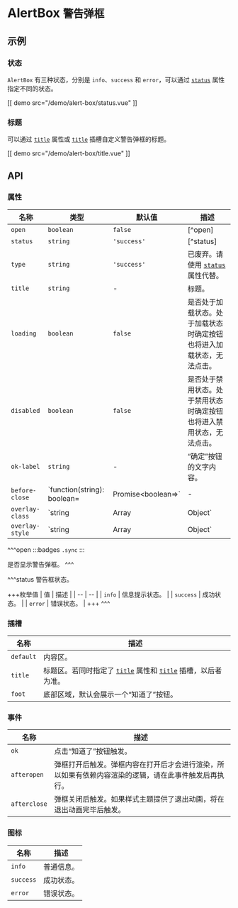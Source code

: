 # AlertBox <small>警告弹框</small>

## 示例

### 状态

`AlertBox` 有三种状态，分别是 `info`、`success` 和 `error`，可以通过 [`status`](#props-status) 属性指定不同的状态。

[[ demo src="/demo/alert-box/status.vue" ]]

### 标题

可以通过 [`title`](#props-title) 属性或 [`title`](#slots-title) 插槽自定义警告弹框的标题。

[[ demo src="/demo/alert-box/title.vue" ]]

## API

### 属性

| 名称 | 类型 | 默认值 | 描述 |
| -- | -- | -- | -- |
| ``open`` | `boolean` | `false` | [^open] |
| ``status`` | `string` | `'success'` | [^status] |
| ``type`` | `string` | `'success'` | 已废弃。请使用 [`status`](#props-status) 属性代替。 |
| ``title`` | `string` | - | 标题。 |
| ``loading`` | `boolean` | `false` | 是否处于加载状态。处于加载状态时确定按钮也将进入加载状态，无法点击。 |
| ``disabled`` | `boolean` | `false` | 是否处于禁用状态。处于禁用状态时确定按钮也将进入禁用状态，无法点击。 |
| ``ok-label`` | `string` | - | “确定”按钮的文字内容。 |
| ``before-close`` | `function(string): boolean=|Promise<boolean=>` | - | 在将触发关闭的操作发生后执行，参考 [`Dialog`](./dialog) 组件的 [`before-close`](./dialog#props-before-close) 属性。 |
| ``overlay-class`` | `string | Array | Object` | - | 参考 [`Overlay`](./overlay) 组件的 [`overlay-class`](./overlay#props-overlay-class) 属性。 |
| ``overlay-style`` | `string | Array | Object` | - | 参考 [`Overlay`](./overlay) 组件的 [`overlay-style`](./overlay#props-overlay-style) 属性。 |

^^^open
:::badges
`.sync`
:::

是否显示警告弹框。
^^^

^^^status
警告框状态。

+++枚举值
| 值 | 描述 |
| -- | -- |
| `info` | 信息提示状态。 |
| `success` | 成功状态。 |
| `error` | 错误状态。 |
+++
^^^

### 插槽

| 名称 | 描述 |
| -- | -- |
| ``default`` | 内容区。 |
| ``title`` | 标题区。若同时指定了 [`title`](#props-title) 属性和 [`title`](#slots-title) 插槽，以后者为准。 |
| ``foot`` | 底部区域，默认会展示一个“知道了”按钮。 |

### 事件

| 名称 | 描述 |
| -- | -- |
| ``ok`` | 点击“知道了”按钮触发。 |
| ``afteropen`` | 弹框打开后触发。弹框内容在打开后才会进行渲染，所以如果有依赖内容渲染的逻辑，请在此事件触发后再执行。 |
| ``afterclose`` | 弹框关闭后触发。如果样式主题提供了退出动画，将在退出动画完毕后触发。 |

### 图标

| 名称 | 描述 |
| -- | -- |
| ``info`` | 普通信息。 |
| ``success`` | 成功状态。 |
| ``error`` | 错误状态。 |

